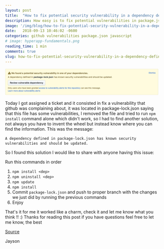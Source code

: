 ```yaml
---
layout: post
title:  "How to fix potential security vulnerability in a dependency defined in package-lock.json"
description: How easy is to fix potential vulnerabilities in package.json described in github in this article 
image: '/img/blog/how-to-fix-potential-security-vulnerability-in-a-dependency-defined-in-package-lock-json.jpg'
date:   2018-09-13 10:46:02 -0600
categories: github vulnerabilities package.json javascript
# image: hyperapp-fundamentals.png
reading_time: 1 min
comments: true
slug: how-to-fix-potential-security-vulnerability-in-a-dependency-defined-in-package-lock-json
---
```

<img src="/img/blog/how-to-fix-potential-security-vulnerability-in-a-dependency-defined-in-package-lock-json-github.png" alt="{{ page.title }}" class="img-fluid">

Today I got assigned a ticket and it consisted in fix a vulnerability that github was complaining about, it was located in package-lock.json saying that this file has some vulnerabilities, I removed the file and tried to run `npm install` command alone which didn't work, so I had to find another solution, not always you have to invent the wheel but instead know where you can find the information.
This was the message:

```
A dependency defined in package-lock.json has known security vulnerabilities and should be updated. 
```

So I found this solution I would like to share with anyone having this issue: 

Run this commands in order

1. `npm install <dep>`
2. `npm uninstall <dep>`
3. `npm update`
4. `npm install`
5. Commit `package-lock.json` and push to proper branch with the changes we just did by running the previous commands
6. Enjoy

That's it for me it worked like a charm, check it and let me know what you think !! :)
Thanks for reading this post if you have questions feel free to let me know, the best


<a href="https://github.com/Microsoft/vscode/issues/48783#issuecomment-384873041" target="_blank">Source</a>

Jayson
